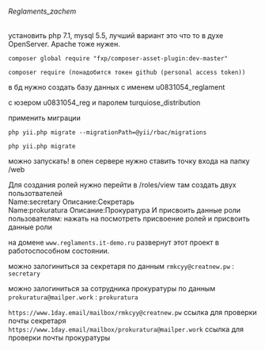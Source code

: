 ###### Reglaments_zachem

установить php 7.1, mysql 5.5, лучший вариант это что то в духе OpenServer. Apache тоже нужен.  

```
composer global require "fxp/composer-asset-plugin:dev-master"  

composer require (понадобится токен github (personal access token))
```
в бд нужно создать базу данных с именем u0831054_reglament  

с юзером u0831054_reg и паролем turquiose_distribution  

применить миграции  

```
php yii.php migrate --migrationPath=@yii/rbac/migrations  

php yii.php migrate  

```
можно запускать! в опен сервере нужно ставить точку входа на папку /web  



Для создания ролей нужно перейти в /roles/view там создать двух пользотвателей   
Name:secretary Описание:Секретарь  
Name:prokuratura Описание:Прокуратура 
И присвоить данные роли пользователям: нажать на посмотреть присвоение ролей и присвоить данные роли

на домене `www.reglaments.it-demo.ru` развернут этот проект в работоспособном состоянии.  

можно залогиниться за секретаря по данным `rmkcyy@creatnew.pw` : `secretary`  

можно залогиниться за сотрудника прокуратуры по данным `prokuratura@mailper.work` : `prokuratura`  



`https://www.1day.email/mailbox/rmkcyy@creatnew.pw` ссылка для проверки почты секретаря
`https://www.1day.email/mailbox/prokuratura@mailper.work` ссылка для проверки почты прокуратуры

